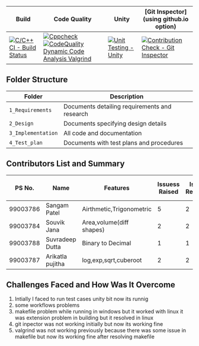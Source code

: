 Build | Code Quality | Unity | [Git Inspector](using github.io option)
------|----------|-------|--------------
[![C/C++ CI - Build Status](https://github.com/99003784/N9_SDLC_CALCULATOR/actions/workflows/c-cpp.yml/badge.svg)](https://github.com/99003784/N9_SDLC_CALCULATOR/actions/workflows/c-cpp.yml)|[![Cppcheck](https://github.com/99003784/N9_SDLC_CALCULATOR/actions/workflows/cppcheck.yml/badge.svg)](https://github.com/99003784/N9_SDLC_CALCULATOR/actions/workflows/cppcheck.yml) [![CodeQuality Dynamic Code Analysis Valgrind](https://github.com/99003784/N9_SDLC_CALCULATOR/actions/workflows/CodeQuality_Dynamic.yml/badge.svg)](https://github.com/99003784/N9_SDLC_CALCULATOR/actions/workflows/CodeQuality_Dynamic.yml)|[![Unit Testing - Unity](https://github.com/99003784/N9_SDLC_CALCULATOR/actions/workflows/unity.yml/badge.svg)](https://github.com/99003784/N9_SDLC_CALCULATOR/actions/workflows/unity.yml) |[![Contribution Check - Git Inspector](https://github.com/99003784/N9_SDLC_CALCULATOR/actions/workflows/gitinspector.yml/badge.svg)](https://github.com/99003784/N9_SDLC_CALCULATOR/actions/workflows/gitinspector.yml)


## Folder Structure
Folder             | Description
-------------------| -----------------------------------------
`1_Requirements`   | Documents detailing requirements and research
`2_Design`         | Documents specifying design details
`3_Implementation` | All code and documentation
`4_Test_plan`      | Documents with test plans and procedures

## Contributors List and Summary

PS No. |  Name   |    Features    | Issuess Raised |Issues Resolved|No Test Cases|Test Case Pass
-------|---------|----------------|----------------|---------------|-------------|--------------
99003786|Sangam Patel  |Airthmetic,Trigonometric   |5      | 2   |11   |11     
99003784| Souvik Jana  | Area,volume(diff shapes)  |2      | 2   |8    |8        | 8
99003788| Suvradeep Dutta| Binary to Decimal       |1      |1    |2    |2
99003787| Arikatla pujitha |  log,exp,sqrt,cuberoot |2      |2    |4    |4   
## Challenges Faced and How Was It Overcome

1. Intially I faced to run test cases unity bit now its runnig
2. some workflows problems
3. makefile problem while running in windows but it worked with linux it was extension problem in building but it resolved in linux
4. git inpector was not working initially but now its working fine
5. valgrind was not working previously because there was some issue in makefile but now its working fine after resolving makefile









